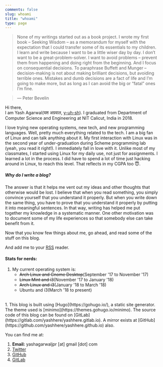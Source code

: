 ```yaml
---
comments: false
slug: whoami
title: "whoami"
type: page
---
```


> None of my writings started out as a book project.
I wrote my first book – Seeking Wisdom – as a memorandum for myself with the expectation that I could transfer some of its essentials to my children.
I learn and write because I want to be a little wiser day by day.
I don’t want to be a great-problem-solver. I want to avoid problems – prevent them from happening and doing right from the beginning.
And I focus on consequential decisions.
To paraphrase Buffett and Munger – decision-making is not about making brilliant decisions, but avoiding terrible ones. Mistakes and dumb decisions are a fact of life and I’m going to make more, but as long as I can avoid the big or “fatal” ones I’m fine.

> — Peter Bevelin

<!-- ![Arch Linux Desktop](/images/cover.png) -->

<!-- <div style="width:50%; margin: 30px auto"><img style=" width: 200px; height: 200px; border-radius: 2%; margin-left: auto; margin-right: auto; display: block;" src="/images/yash.jpg"></div> -->
Hi there,<br>
I am Yash Agarwal(यश अग्रवाल, [y-uh-sh](https://www.youtube.com/watch?v=mzJVVcVVbA4)). I graduated from Department of Computer Science and Engineering at NIT Calicut, India in 2018.

I love trying new operating systems, new tech, and new programming languages. Well, pretty much everything related to the tech. I am a big fan of Linux and can talk anything about it. My first interaction with Linux was in the second year of under-graduation during Scheme programming lab (yeah, you read it right!). I immediately fall in love with it. Unlike most of my classmates, I started using Linux for my daily use, not just for assignments. I learned a lot in the process. I did have to spend a lot of time just hacking around in Linux, to reach this level. That reflects in my CGPA too :innocent:.

##### Why do I write a blog?

The answer is that it helps me vent out my ideas and other thoughts that otherwise would be lost. I believe that when you read something, you simply convince yourself that you understand it properly. But when you write down the same thing, you have to prove that you understand it properly by putting it into meaningful sentences. In that way, writing has helped me put together my knowledge in a systematic manner. One other motivation was to document some of my life experiences so that somebody else can take benefit from it.

Now that you know few things about me, go ahead, and read some of the stuff on this blog.

And add me to your [RSS](/index.xml) reader.


#### Stats for nerds:

1. My current operating system is:
    + ~~Arch Linux and Gnome Desktop~~(September '17 to November '17)
    + ~~Linux Mint and i3~~(November '17 to January '18)
    + ~~Arch Linux and i3~~(January '18 to March '18)
    + Ubuntu and i3(March '18 to present)
<br/>
1. This blog is built using [Hugo](https://gohugo.io/), a static site generator. The theme used is [minimo](https://themes.gohugo.io/minimo). The source code of this blog can be found on [GitLab](https://gitlab.com/yashhere/yashhere.gitlab.io). A mirror exists at [GitHub](https://github.com/yashhere/yashhere.github.io) also.

<!-- Ping me on Matrix where I hang out as `@im_y:matrix.org` and `@yashhere:matrix.org`. -->

You can find me at:

1. **Email:** yashagarwaljpr [at] gmail [dot] com
2. [Twitter](https://www.twitter.com/yash__here)
3. [GitHub](https://www.github.com/yashhere)
4. [GitLab](https://www.gitLab.com/yashhere)
